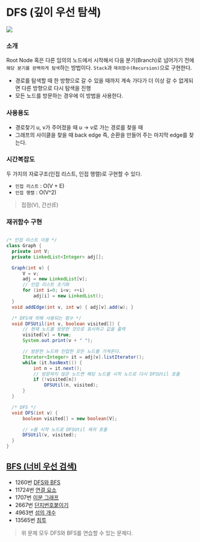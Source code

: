 # DFS (깊이 우선 탐색)

![](https://upload.wikimedia.org/wikipedia/commons/7/7f/Depth-First-Search.gif)


### 소개

Root Node 혹은 다른 임의의 노드에서 시작해서 다음 분기(Branch)로 넘어가기 전에 `해당 분기를 완벽하게 탐색`하는 방법이다.
`Stack`과 `재귀함수(Recursion)`으로 구현한다.

- 경로를 탐색할 때 한 방향으로 갈 수 있을 때까지 계속 가다가 더 이상 갈 수 없게되면 다른 방향으로 다시 탐색을 진행
- 모든 노드를 방문하는 경우에 이 방법을 사용한다.

### 사용용도

- 경로찾기
    u, v가 주어졌을 때 u -> v로 가는 경로를 찾을 때
- 그래프의 사이클을 찾을 때
    back edge 즉, 순환을 만들어 주는 마지막 edge를 찾는다.

### 시간복잡도

두 가지의 자료구조(인접 리스트, 인접 행렬)로 구현할 수 있다.

- `인접 리스트` : O(V + E)
- `인접 행렬` : O(V^2)

> 접점(V), 간선(E)

### 재귀함수 구현

```java

/* 인접 리스트 이용 */
class Graph {
  private int V;
  private LinkedList<Integer> adj[];

  Graph(int v) {
      V = v;
      adj = new LinkedList[v];
      // 인접 리스트 초기화
      for (int i=0; i<v; ++i)
          adj[i] = new LinkedList();
  }
  void addEdge(int v, int w) { adj[v].add(w); }

  /* DFS에 의해 사용되는 함수 */
  void DFSUtil(int v, boolean visited[]) {
      // 현재 노드를 방문한 것으로 표시하고 값을 출력
      visited[v] = true;
      System.out.print(v + " ");

      // 방문한 노드와 인접한 모든 노드를 가져온다.
      Iterator<Integer> it = adj[v].listIterator();
      while (it.hasNext()) {
          int n = it.next();
          // 방문하지 않은 노드면 해당 노드를 시작 노드로 다시 DFSUtil 호출
          if (!visited[n])
              DFSUtil(n, visited);
      }
  }

  /* DFS */
  void DFS(int v) {
      boolean visited[] = new boolean[V];

      // v를 시작 노드로 DFSUtil 재귀 호출
      DFSUtil(v, visited);
  }
}
```

## [BFS (너비 우선 검색)](https://github.com/dongw00/Junior-Web-programmer/tree/master/Algorithm/graph/bfs#bfs-%EB%84%88%EB%B9%84-%EC%9A%B0%EC%84%A0-%EA%B2%80%EC%83%89)

- 1260번 [DFS와 BFS](https://www.acmicpc.net/problem/1260)
- 11724번 [연결 요소](https://www.acmicpc.net/problem/11724)
- 1707번 [이분 그래프](https://www.acmicpc.net/problem/1707)
- 2667번 [단지번호붙이기](https://www.acmicpc.net/problem/2667)
- 4963번 [섬의 개수](https://www.acmicpc.net/problem/4963)
- 13565번 [침투](https://www.acmicpc.net/problem/12851)

> 위 문제 모두 DFS와 BFS를 연습할 수 있는 문제다.